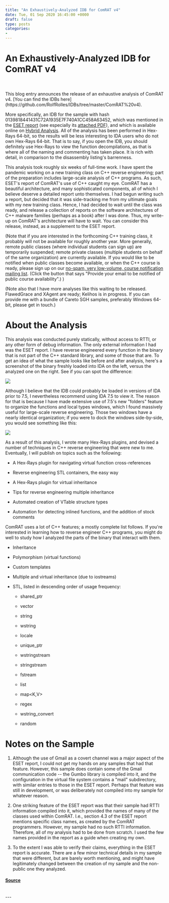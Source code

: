 ```yaml
---
title: "An Exhaustively-Analyzed IDB for ComRAT v4"
date: Tue, 01 Sep 2020 16:45:00 +0000
draft: false
type: posts
categories: 
- 
---
```

# An Exhaustively-Analyzed IDB for ComRAT v4

<br/>

<br/>
This blog entry announces the release of an exhaustive analysis of ComRAT v4. [You can find the IDBs here](https://github.com/RolfRolles/IDBs/tree/master/ComRAT%20v4).

More specifically, an IDB for the sample with hash 0139818441431C72A1935E7F740A1CC458A63452, which was mentioned in the [ESET report](https://www.welivesecurity.com/2020/05/26/agentbtz-comratv4-ten-year-journey/) (see especially its [attached PDF](https://www.welivesecurity.com/wp-content/uploads/2020/05/ESET_Turla_ComRAT.pdf)), and which is available online on [Hybrid Analysis](https://www.hybrid-analysis.com/). All of the analysis has been performed in Hex-Rays 64-bit, so the results will be less interesting to IDA users who do not own Hex-Rays 64-bit. That is to say, if you open the IDB, you should definitely use Hex-Rays to view the function decompilations, as that is where all of the naming and commenting has taken place. It is rich with detail, in comparison to the disassembly listing's barrenness.

This analysis took roughly six weeks of full-time work. I have spent the pandemic working on a new training class on C++ reverse engineering; part of the preparation includes large-scale analysis of C++ programs. As such, ESET's report of ComRAT's use of C++ caught my eye. ComRAT has a beautiful architecture, and many sophisticated components, all of which I believe deserve a detailed report unto themselves. I had begun writing such a report, but decided that it was side-tracking me from my ultimate goals with my new training class. Hence, I had decided to wait until the class was ready, and release a collection of reports on the software architectures of C++ malware families (perhaps as a book) after I was done. Thus, my write-up on ComRAT's architecture will have to wait. You can consider this release, instead, as a supplement to the ESET report.

(Note that if you are interested in the forthcoming C++ training class, it probably will not be available for roughly another year. More generally, remote public classes (where individual students can sign up) are temporarily suspended; remote private classes (multiple students on behalf of the same organization) are currently available. If you would like to be notified when public classes become available, or when the C++ course is ready, please sign up on our [no-spam, very low-volume, course notification mailing list](https://www.msreverseengineering.com/training-classes). (Click the button that says "Provide your email to be notified of public course availability".) )

(Note also that I have more analyses like this waiting to be released. FlawedGrace and XAgent are ready; Kelihos is in progress. If you can provide me with a bundle of Careto SGH samples, preferably Windows 64-bit, please get in touch.)

About the Analysis
==================

This analysis was conducted purely statically, without access to RTTI, or any other form of debug information. The only external information I had was the ESET report. I have reverse engineered every function in the binary that is not part of the C++ standard library, and some of those that are. To get an idea of what the sample looks like before and after analysis, here's a screenshot of the binary freshly loaded into IDA on the left, versus the analyzed one on the right. See if you can spot the difference:

![](https://images.squarespace-cdn.com/content/v1/53a64cc2e4b0c63fc41a3320/1598940218026-FY0ADHHKQCZR79BCS9MS/Analysis-Side-By-Side.png?format=1000w)

Although I believe that the IDB could probably be loaded in versions of IDA prior to 7.5, I nevertheless recommend using IDA 7.5 to view it. The reason for that is because I have made extensive use of 7.5's new "folders" feature to organize the functions and local types windows, which I found massively useful for large-scale reverse engineering. Those two windows have a nearly identical organization; if you were to dock the windows side-by-side, you would see something like this:

![](https://images.squarespace-cdn.com/content/v1/53a64cc2e4b0c63fc41a3320/1598940250618-HE8A2YBLUAUTL7GENZWP/Folders-Side-By-Side.png?format=1000w)

As a result of this analysis, I wrote many Hex-Rays plugins, and devised a number of techniques in C++ reverse engineering that were new to me. Eventually, I will publish on topics such as the following:

-   A Hex-Rays plugin for navigating virtual function cross-references
    
-   Reverse engineering STL containers, the easy way
    
-   A Hex-Rays plugin for virtual inheritance
    
-   Tips for reverse engineering multiple inheritance
    
-   Automated creation of VTable structure types
    
-   Automation for detecting inlined functions, and the addition of stock comments
    

ComRAT uses a lot of C++ features; a mostly complete list follows. If you're interested in learning how to reverse engineer C++ programs, you might do well to study how I analyzed the parts of the binary that interact with them.

-   Inheritance
    
-   Polymorphism (virtual functions)
    
-   Custom templates
    
-   Multiple and virtual inheritance (due to iostreams)
    
-   STL, listed in descending order of usage frequency:
    
    -   shared\_ptr<T>
        
    -   vector<T>
        
    -   string
        
    -   wstring
        
    -   locale
        
    -   unique\_ptr<T>
        
    -   wstringstream
        
    -   stringstream
        
    -   fstream
        
    -   list<T>
        
    -   map<K,V>
        
    -   regex
        
    -   wstring\_convert
        
    -   random
        

Notes on the Sample
===================

1.  Although the use of Gmail as a covert channel was a major aspect of the ESET report, I could not get my hands on any samples that had that feature. However, this sample does contain some of the Gmail communication code -- the Gumbo library is compiled into it, and the configuration in the virtual file system contains a "mail" subdirectory, with similar entries to those in the ESET report. Perhaps that feature was still in development, or was deliberately not compiled into my sample for whatever reason.
    
2.  One striking feature of the ESET report was that their sample had RTTI information compiled into it, which provided the names of many of the classes used within ComRAT. I.e., section 4.3 of the ESET report mentions specific class names, as created by the ComRAT programmers. However, my sample had no such RTTI information. Therefore, all of my analysis had to be done from scratch. I used the few names provided in the report as a guide when creating my own.
    
3.  To the extent I was able to verify their claims, everything in the ESET report is accurate. There are a few minor technical details in my sample that were different, but are barely worth mentioning, and might have legitimately changed between the creation of my sample and the non-public one they analyzed.

#### [Source](https://www.msreverseengineering.com/blog/2020/8/31/an-exhaustively-analyzed-idb-for-comrat-v4)

<br/>
---
